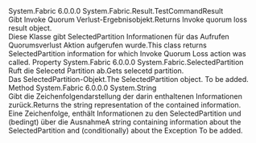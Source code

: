 <Type Name="PartitionQuorumLossResult" FullName="System.Fabric.Result.PartitionQuorumLossResult">
  <TypeSignature Language="C#" Value="public class PartitionQuorumLossResult : System.Fabric.Result.TestCommandResult" />
  <TypeSignature Language="ILAsm" Value=".class public auto ansi serializable beforefieldinit PartitionQuorumLossResult extends System.Fabric.Result.TestCommandResult" />
  <TypeSignature Language="DocId" Value="T:System.Fabric.Result.PartitionQuorumLossResult" />
  <TypeSignature Language="VB.NET" Value="Public Class PartitionQuorumLossResult&#xA;Inherits TestCommandResult" />
  <TypeSignature Language="F#" Value="type PartitionQuorumLossResult = class&#xA;    inherit TestCommandResult" />
  <AssemblyInfo>
    <AssemblyName>System.Fabric</AssemblyName>
    <AssemblyVersion>6.0.0.0</AssemblyVersion>
  </AssemblyInfo>
  <Base>
    <BaseTypeName>System.Fabric.Result.TestCommandResult</BaseTypeName>
  </Base>
  <Interfaces />
  <Docs>
    <summary>
            <span data-ttu-id="01dcc-101">Gibt Invoke Quorum Verlust-Ergebnisobjekt.</span><span class="sxs-lookup"><span data-stu-id="01dcc-101">Returns Invoke quorum loss result object.</span></span>
            </summary>
    <remarks>
            <span data-ttu-id="01dcc-102">Diese Klasse gibt SelectedPartition Informationen für das Aufrufen Quorumsverlust Aktion aufgerufen wurde.</span><span class="sxs-lookup"><span data-stu-id="01dcc-102">This class returns SelectedPartition information for which Invoke Quorum Loss action was called.</span></span> 
            </remarks>
  </Docs>
  <Members>
    <Member MemberName="SelectedPartition">
      <MemberSignature Language="C#" Value="public System.Fabric.SelectedPartition SelectedPartition { get; }" />
      <MemberSignature Language="ILAsm" Value=".property instance class System.Fabric.SelectedPartition SelectedPartition" />
      <MemberSignature Language="DocId" Value="P:System.Fabric.Result.PartitionQuorumLossResult.SelectedPartition" />
      <MemberSignature Language="VB.NET" Value="Public ReadOnly Property SelectedPartition As SelectedPartition" />
      <MemberSignature Language="F#" Value="member this.SelectedPartition : System.Fabric.SelectedPartition" Usage="System.Fabric.Result.PartitionQuorumLossResult.SelectedPartition" />
      <MemberType>Property</MemberType>
      <AssemblyInfo>
        <AssemblyName>System.Fabric</AssemblyName>
        <AssemblyVersion>6.0.0.0</AssemblyVersion>
      </AssemblyInfo>
      <ReturnValue>
        <ReturnType>System.Fabric.SelectedPartition</ReturnType>
      </ReturnValue>
      <Docs>
        <summary>
            <span data-ttu-id="01dcc-103">Ruft die Selecetd Partition ab.</span><span class="sxs-lookup"><span data-stu-id="01dcc-103">Gets selecetd partition.</span></span>
            </summary>
        <value><span data-ttu-id="01dcc-104">Das SelectedPartition-Objekt.</span><span class="sxs-lookup"><span data-stu-id="01dcc-104">The SelectedPartition object.</span></span></value>
        <remarks>To be added.</remarks>
      </Docs>
    </Member>
    <Member MemberName="ToString">
      <MemberSignature Language="C#" Value="public override string ToString ();" />
      <MemberSignature Language="ILAsm" Value=".method public hidebysig virtual instance string ToString() cil managed" />
      <MemberSignature Language="DocId" Value="M:System.Fabric.Result.PartitionQuorumLossResult.ToString" />
      <MemberSignature Language="VB.NET" Value="Public Overrides Function ToString () As String" />
      <MemberSignature Language="F#" Value="override this.ToString : unit -&gt; string" Usage="partitionQuorumLossResult.ToString " />
      <MemberType>Method</MemberType>
      <AssemblyInfo>
        <AssemblyName>System.Fabric</AssemblyName>
        <AssemblyVersion>6.0.0.0</AssemblyVersion>
      </AssemblyInfo>
      <ReturnValue>
        <ReturnType>System.String</ReturnType>
      </ReturnValue>
      <Parameters />
      <Docs>
        <summary>
            <span data-ttu-id="01dcc-105">Gibt die Zeichenfolgendarstellung der darin enthaltenen Informationen zurück.</span><span class="sxs-lookup"><span data-stu-id="01dcc-105">Returns the string representation of the contained information.</span></span>
            </summary>
        <returns><span data-ttu-id="01dcc-106">Eine Zeichenfolge, enthält Informationen zu den SelectedPartition und (bedingt) über die Ausnahme</span><span class="sxs-lookup"><span data-stu-id="01dcc-106">A string containing information about the SelectedPartition and (conditionally) about the Exception</span></span> </returns>
        <remarks>To be added.</remarks>
      </Docs>
    </Member>
  </Members>
</Type>